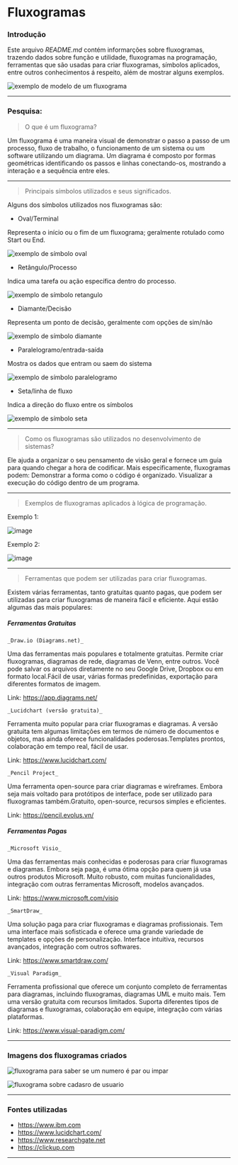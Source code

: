 # Fluxogramas

### Introdução 

Este arquivo _README.md_ contém informarções sobre fluxogramas, trazendo dados sobre função e utilidade, fluxogramas na programação, ferramentas que são usadas para criar fluxogramas, símbolos aplicados, entre outros conhecimentos á respeito, além de mostrar alguns exemplos.

![exemplo de modelo de um fluxograma](https://images.edrawsoft.com/articles/algorithm-and-flowchart.png)

--- 

### Pesquisa:

> O que é um fluxograma?

Um fluxograma é uma maneira visual de demonstrar o passo a passo de um processo, fluxo de trabalho, o funcionamento de um sistema ou um software utilizando um diagrama. Um diagrama é composto por formas geométricas identificando os passos e linhas conectando-os, mostrando a interação e a sequência entre eles.

--- 

> Principais símbolos utilizados e seus significados.
 
Alguns dos símbolos utilizados nos fluxogramas são:

- Oval/Terminal

Representa o início ou o fim de um fluxograma; geralmente rotulado como Start ou End.

![exemplo de símbolo oval](https://clickup.com/blog/wp-content/uploads/2024/09/Oval.png)

- Retângulo/Processo

Indica uma tarefa ou ação específica dentro do processo.

![exemplo de símbolo retangulo](https://clickup.com/blog/wp-content/uploads/2024/09/Rectangle.png)

- Diamante/Decisão

Representa um ponto de decisão, geralmente com opções de sim/não

![exemplo de símbolo diamante ](https://clickup.com/blog/wp-content/uploads/2024/09/Diamond.png)

- Paralelogramo/entrada-saída

Mostra os dados que entram ou saem do sistema

![exemplo de símbolo paralelogramo](https://clickup.com/blog/wp-content/uploads/2024/09/Parallelogram.png)

- Seta/linha de fluxo

Indica a direção do fluxo entre os símbolos

![exemplo de símbolo seta](https://clickup.com/blog/wp-content/uploads/2024/09/Arrow.png)

---

> Como os fluxogramas são utilizados no desenvolvimento de sistemas?

Ele ajuda a organizar o seu pensamento de visão geral e fornece um guia para quando chegar a hora de codificar. Mais especificamente, fluxogramas podem: Demonstrar a forma como o código é organizado. Visualizar a execução do código dentro de um programa.

--- 

> Exemplos de fluxogramas aplicados à lógica de programação.

Exemplo 1:

![image](https://github.com/user-attachments/assets/a4b70c79-e404-4816-b259-958c7cfa0395)

Exemplo 2:

![image](https://arquivo.devmedia.com.br/artigos/Gabriel_Giaretta/Diagramas-Chapin-Fluxogramas/Diagramas-Chapin-Fluxogramas5.jpg)

--- 

> Ferramentas que podem ser utilizadas para criar fluxogramas.

Existem várias ferramentas, tanto gratuitas quanto pagas, que podem ser utilizadas para criar fluxogramas de maneira fácil e eficiente. Aqui estão algumas das mais populares:

##### __Ferramentas Gratuitas__

````_Draw.io (Diagrams.net)_````

Uma das ferramentas mais populares e totalmente gratuitas. Permite criar fluxogramas, diagramas de rede, diagramas de Venn, entre outros. Você pode salvar os arquivos diretamente no seu Google Drive, Dropbox ou em formato local.Fácil de usar, várias formas predefinidas, exportação para diferentes formatos de imagem.

Link: https://app.diagrams.net/
 
````_Lucidchart (versão gratuita)_````

Ferramenta muito popular para criar fluxogramas e diagramas. A versão gratuita tem algumas limitações em termos de número de documentos e objetos, mas ainda oferece funcionalidades poderosas.Templates prontos, colaboração em tempo real, fácil de usar.

Link: https://www.lucidchart.com/

````_Pencil Project_````

Uma ferramenta open-source para criar diagramas e wireframes. Embora seja mais voltado para protótipos de interface, pode ser utilizado para fluxogramas também.Gratuito, open-source, recursos simples e eficientes.

Link: https://pencil.evolus.vn/


##### __Ferramentas Pagas__

````_Microsoft Visio_````


Uma das ferramentas mais conhecidas e poderosas para criar fluxogramas e diagramas. Embora seja paga, é uma ótima opção para quem já usa outros produtos Microsoft. Muito robusto, com muitas funcionalidades, integração com outras ferramentas Microsoft, modelos avançados.

Link: https://www.microsoft.com/visio

````_SmartDraw_````

Uma solução paga para criar fluxogramas e diagramas profissionais. Tem uma interface mais sofisticada e oferece uma grande variedade de templates e opções de personalização. Interface intuitiva, recursos avançados, integração com outros softwares.

Link: https://www.smartdraw.com/


````_Visual Paradigm_````

Ferramenta profissional que oferece um conjunto completo de ferramentas para diagramas, incluindo fluxogramas, diagramas UML e muito mais. Tem uma versão gratuita com recursos limitados. Suporta diferentes tipos de diagramas e fluxogramas, colaboração em equipe, integração com várias plataformas.

Link: https://www.visual-paradigm.com/

---

### Imagens dos fluxogramas criados

![fluxograma para saber se um numero é par ou impar](https://github.com/user-attachments/assets/cc889ae4-f7af-4d9b-a12d-a219fd07ae13)

![fluxograma sobre cadasro de usuario](https://github.com/user-attachments/assets/5bc57fe5-e07c-4b7f-aafa-e1f99b663f18)

--- 

### Fontes utilizadas

- https://www.ibm.com
- https://www.lucidchart.com/
- https://www.researchgate.net
- https://clickup.com

--- 
